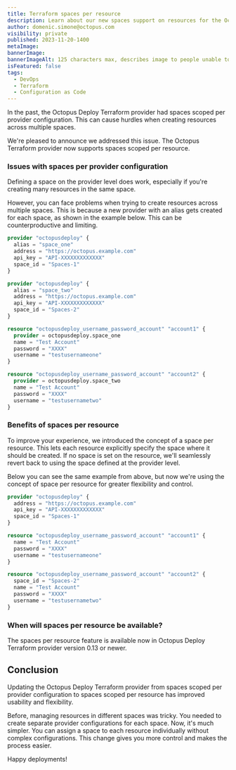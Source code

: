 ```yaml
---
title: Terraform spaces per resource
description: Learn about our new spaces support on resources for the Octopus Terraform provider.
author: domenic.simone@octopus.com
visibility: private
published: 2023-11-20-1400
metaImage:
bannerImage:
bannerImageAlt: 125 characters max, describes image to people unable to see it.
isFeatured: false
tags:
  - DevOps
  - Terraform
  - Configuration as Code
---
```


In the past, the Octopus Deploy Terraform provider had spaces scoped per provider configuration. This can cause hurdles when creating resources across multiple spaces. 

We're pleased to announce we addressed this issue. The Octopus Terraform provider now supports spaces scoped per resource.

### Issues with spaces per provider configuration

Defining a space on the provider level does work, especially if you're creating many resources in the same space. 

However, you can face problems when trying to create resources across multiple spaces. This is because a new provider with an alias gets created for each space, as shown in the example below. This can be counterproductive and limiting. 

```terraform
provider "octopusdeploy" {
  alias = "space_one"
  address = "https://octopus.example.com"
  api_key = "API-XXXXXXXXXXXXX"
  space_id = "Spaces-1"
}

provider "octopusdeploy" {
  alias = "space_two"
  address = "https://octopus.example.com"
  api_key = "API-XXXXXXXXXXXXX"
  space_id = "Spaces-2"
}

resource "octopusdeploy_username_password_account" "account1" {
  provider = octopusdeploy.space_one
  name = "Test Account"
  password = "XXXX"
  username = "testusernameone"
}

resource "octopusdeploy_username_password_account" "account2" {
  provider = octopusdeploy.space_two
  name = "Test Account"
  password = "XXXX"
  username = "testusernametwo"
}
```

### Benefits of spaces per resource

To improve your experience, we introduced the concept of a space per resource. This lets each resource explicitly specify the space where it should be created. If no space is set on the resource, we'll seamlessly revert back to using the space defined at the provider level. 

Below you can see the same example from above, but now we're using the concept of space per resource for greater flexibility and control.

```terraform
provider "octopusdeploy" {
  address = "https://octopus.example.com"
  api_key = "API-XXXXXXXXXXXXX"
  space_id = "Spaces-1"
}

resource "octopusdeploy_username_password_account" "account1" {
  name = "Test Account"
  password = "XXXX"
  username = "testusernameone"
}

resource "octopusdeploy_username_password_account" "account2" {
  space_id = "Spaces-2"
  name = "Test Account"
  password = "XXXX"
  username = "testusernametwo"
}

```

### When will spaces per resource be available?

The spaces per resource feature is available now in Octopus Deploy Terraform provider version 0.13 or newer.

## Conclusion

Updating the Octopus Deploy Terraform provider from spaces scoped per provider configuration to spaces scoped per resource has improved usability and flexibility.

Before, managing resources in different spaces was tricky. You needed to create separate provider configurations for each space. Now, it's much simpler. You can assign a space to each resource individually without complex configurations. This change gives you more control and makes the process easier.

Happy deployments!